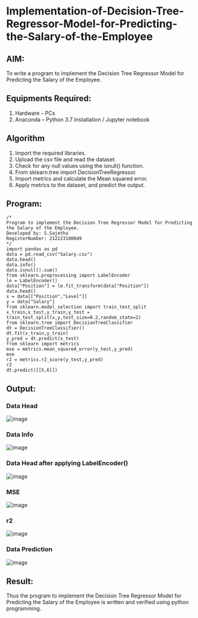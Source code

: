 # Implementation-of-Decision-Tree-Regressor-Model-for-Predicting-the-Salary-of-the-Employee

## AIM:
To write a program to implement the Decision Tree Regressor Model for Predicting the Salary of the Employee.

## Equipments Required:
1. Hardware – PCs
2. Anaconda – Python 3.7 Installation / Jupyter notebook

## Algorithm
1. Import the required libraries.
2. Upload the csv file and read the dataset.
3. Check for any null values using the isnull() function.
4. From sklearn.tree import DecisionTreeRegressor.
5. Import metrics and calculate the Mean squared error.
6. Apply metrics to the dataset, and predict the output.


## Program:
```
/*
Program to implement the Decision Tree Regressor Model for Predicting the Salary of the Employee.
Developed by: S.Sajetha
RegisterNumber: 212223100049 
*/
import pandas as pd
data = pd.read_csv("Salary.csv")
data.head()
data.info()
data.isnull().sum()
from sklearn.preprocessing import LabelEncoder
le = LabelEncoder()
data["Position"] = le.fit_transform(data["Position"])
data.head()
x = data[["Position","Level"]]
y = data["Salary"]
from sklearn.model_selection import train_test_split
x_train,x_test,y_train,y_test =
train_test_split(x,y,test_size=0.2,random_state=2)
from sklearn.tree import DecisionTreeClassifier
dt = DecisionTreeClassifier()
dt.fit(x_train,y_train)
y_pred = dt.predict(x_test)
from sklearn import metrics
mse = metrics.mean_squared_error(y_test,y_pred)
mse
r2 = metrics.r2_score(y_test,y_pred)
r2
dt.predict([[5,6]])

```

## Output:
### Data Head
![image](https://github.com/Sajetha13/Implementation-of-Decision-Tree-Regressor-Model-for-Predicting-the-Salary-of-the-Employee/assets/138849316/ce69b6cc-27ff-43fc-b430-22f987a7c65e)

### Data Info
![image](https://github.com/Sajetha13/Implementation-of-Decision-Tree-Regressor-Model-for-Predicting-the-Salary-of-the-Employee/assets/138849316/3efcd4cd-17e8-4dfa-b6d4-fd6c1298c7ee)

### Data Head after applying LabelEncoder()
![image](https://github.com/Sajetha13/Implementation-of-Decision-Tree-Regressor-Model-for-Predicting-the-Salary-of-the-Employee/assets/138849316/104c365e-0749-4cbb-a9d6-a79ed4d5d7b7)

### MSE
![image](https://github.com/Sajetha13/Implementation-of-Decision-Tree-Regressor-Model-for-Predicting-the-Salary-of-the-Employee/assets/138849316/c73df1fd-2c70-47a3-8252-e226d47437b4)

### r2

![image](https://github.com/Sajetha13/Implementation-of-Decision-Tree-Regressor-Model-for-Predicting-the-Salary-of-the-Employee/assets/138849316/ac848d8c-3dba-4403-ae2b-a2d98c29a44f)


### Data Prediction
![image](https://github.com/Sajetha13/Implementation-of-Decision-Tree-Regressor-Model-for-Predicting-the-Salary-of-the-Employee/assets/138849316/6778bf4a-02b8-498b-b3aa-393f3a7e2b2f)



## Result:
Thus the program to implement the Decision Tree Regressor Model for Predicting the Salary of the Employee is written and verified using python programming.
